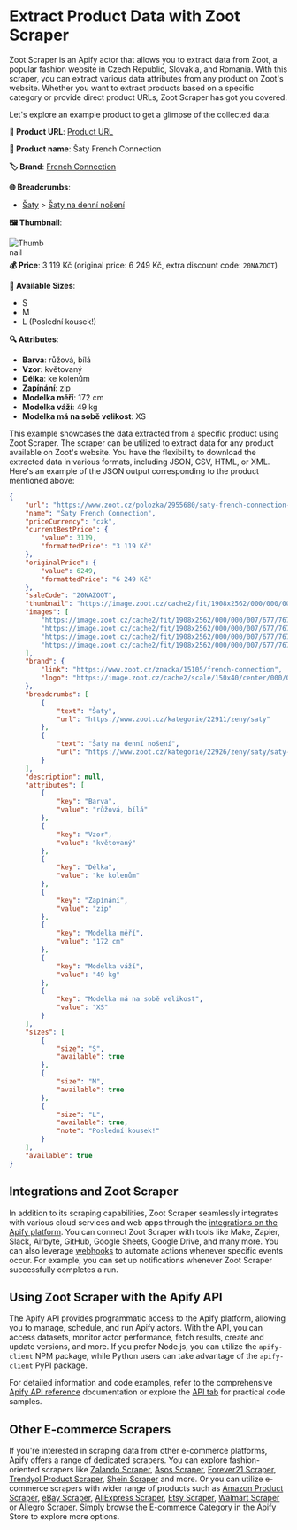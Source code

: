 # Extract Product Data with Zoot Scraper

Zoot Scraper is an Apify actor that allows you to extract data from Zoot, a popular fashion website in Czech Republic, Slovakia, and Romania. With this scraper, you can extract various data attributes from any product on Zoot's website. Whether you want to extract products based on a specific category or provide direct product URLs, Zoot Scraper has got you covered.

Let's explore an example product to get a glimpse of the collected data:

**🔗 Product URL**: [Product URL](https://www.zoot.cz/polozka/2955680/saty-french-connection-2)

**👗 Product name**: Šaty French Connection

**🏷️ Brand**: [French Connection](https://www.zoot.cz/znacka/15105/french-connection)

**🌐 Breadcrumbs**:

- [Šaty](https://www.zoot.cz/kategorie/22911/zeny/saty) > [Šaty na denní nošení](https://www.zoot.cz/kategorie/22926/zeny/saty/saty-na-denni-noseni)

**🖼️ Thumbnail**:

<img src="https://image.zoot.cz/cache2/fit/954x1281/000/000/007/677/7677270.jpeg" alt="Thumbnail" style="max-width: 250px; float: left; margin-right: 100%; margin-bottom: 1%">

**💰 Price**: 3 119 Kč (original price: 6 249 Kč, extra discount code: `20NAZOOT`)

**📏 Available Sizes**:

- S
- M
- L (Poslední kousek!)

**🔍 Attributes**:

- **Barva**: růžová, bílá
- **Vzor**: květovaný
- **Délka**: ke kolenům
- **Zapínání**: zip
- **Modelka měří**: 172 cm
- **Modelka váží**: 49 kg
- **Modelka má na sobě velikost**: XS

This example showcases the data extracted from a specific product using Zoot Scraper. The scraper can be utilized to extract data for any product available on Zoot's website. You have the flexibility to download the extracted data in various formats, including JSON, CSV, HTML, or XML. Here's an example of the JSON output corresponding to the product mentioned above:

```json
{
	"url": "https://www.zoot.cz/polozka/2955680/saty-french-connection-2",
	"name": "Šaty French Connection",
	"priceCurrency": "czk",
	"currentBestPrice": {
		"value": 3119,
		"formattedPrice": "3 119 Kč"
	},
	"originalPrice": {
		"value": 6249,
		"formattedPrice": "6 249 Kč"
	},
	"saleCode": "20NAZOOT",
	"thumbnail": "https://image.zoot.cz/cache2/fit/1908x2562/000/000/007/677/7677270.jpeg",
	"images": [
		"https://image.zoot.cz/cache2/fit/1908x2562/000/000/007/677/7677270.jpeg",
		"https://image.zoot.cz/cache2/fit/1908x2562/000/000/007/677/7677273.jpeg",
		"https://image.zoot.cz/cache2/fit/1908x2562/000/000/007/677/7677276.jpeg",
		"https://image.zoot.cz/cache2/fit/1908x2562/000/000/007/677/7677279.jpeg"
	],
	"brand": {
		"link": "https://www.zoot.cz/znacka/15105/french-connection",
		"logo": "https://image.zoot.cz/cache2/scale/150x40/center/000/000/000/418/418024.png"
	},
	"breadcrumbs": [
		{
			"text": "Šaty",
			"url": "https://www.zoot.cz/kategorie/22911/zeny/saty"
		},
		{
			"text": "Šaty na denní nošení",
			"url": "https://www.zoot.cz/kategorie/22926/zeny/saty/saty-na-denni-noseni"
		}
	],
	"description": null,
	"attributes": [
		{
			"key": "Barva",
			"value": "růžová, bílá"
		},
		{
			"key": "Vzor",
			"value": "květovaný"
		},
		{
			"key": "Délka",
			"value": "ke kolenům"
		},
		{
			"key": "Zapínání",
			"value": "zip"
		},
		{
			"key": "Modelka měří",
			"value": "172 cm"
		},
		{
			"key": "Modelka váží",
			"value": "49 kg"
		},
		{
			"key": "Modelka má na sobě velikost",
			"value": "XS"
		}
	],
	"sizes": [
		{
			"size": "S",
			"available": true
		},
		{
			"size": "M",
			"available": true
		},
		{
			"size": "L",
			"available": true,
			"note": "Poslední kousek!"
		}
	],
	"available": true
}
```

## Integrations and Zoot Scraper

In addition to its scraping capabilities, Zoot Scraper seamlessly integrates with various cloud services and web apps through the [integrations on the Apify platform](https://apify.com/integrations). You can connect Zoot Scraper with tools like Make, Zapier, Slack, Airbyte, GitHub, Google Sheets, Google Drive, and many more. You can also leverage [webhooks](https://docs.apify.com/integrations/webhooks) to automate actions whenever specific events occur. For example, you can set up notifications whenever Zoot Scraper successfully completes a run.

## Using Zoot Scraper with the Apify API

The Apify API provides programmatic access to the Apify platform, allowing you to manage, schedule, and run Apify actors. With the API, you can access datasets, monitor actor performance, fetch results, create and update versions, and more. If you prefer Node.js, you can utilize the `apify-client` NPM package, while Python users can take advantage of the `apify-client` PyPI package.

For detailed information and code examples, refer to the comprehensive [Apify API reference](https://docs.apify.com/api/v2) documentation or explore the [API tab](https://apify.com/lhotanok/zoot-scraper/api) for practical code samples.

## Other E-commerce Scrapers

If you're interested in scraping data from other e-commerce platforms, Apify offers a range of dedicated scrapers. You can explore fashion-oriented scrapers like [Zalando Scraper](https://apify.com/lhotanok/zalando-scraper), [Asos Scraper](https://apify.com/epctex/asos-scraper), [Forever21 Scraper](https://apify.com/epctex/forever21-scraper), [Trendyol Product Scraper](https://apify.com/yeyo/trendyol-scraper), [Shein Scraper](https://apify.com/natanielsantos/shein-scraper) and more. Or you can utilize e-commerce scrapers with wider range of products such as [Amazon Product Scraper](https://apify.com/junglee/amazon-crawler), [eBay Scraper](https://apify.com/dtrungtin/ebay-items-scraper), [AliExpress Scraper](https://apify.com/epctex/aliexpress-scraper), [Etsy Scraper](https://apify.com/epctex/etsy-scraper), [Walmart Scraper](https://apify.com/epctex/walmart-scraper) or [Allegro Scraper](https://apify.com/lhotanok/allegro-scraper). Simply browse the [E-commerce Category](https://apify.com/store/categories/ecommerce) in the Apify Store to explore more options.
